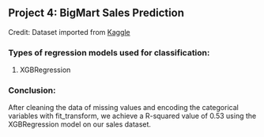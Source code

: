 ## Project 4: BigMart Sales Prediction

Credit: Dataset imported from [Kaggle](https://www.kaggle.com/datasets/brijbhushannanda1979/bigmart-sales-data)

### Types of regression models used for classification:
1. XGBRegression

### Conclusion:
After cleaning the data of missing values and encoding the categorical variables with fit_transform, we achieve a R-squared value of 0.53 using the XGBRegression model on our sales dataset. 


